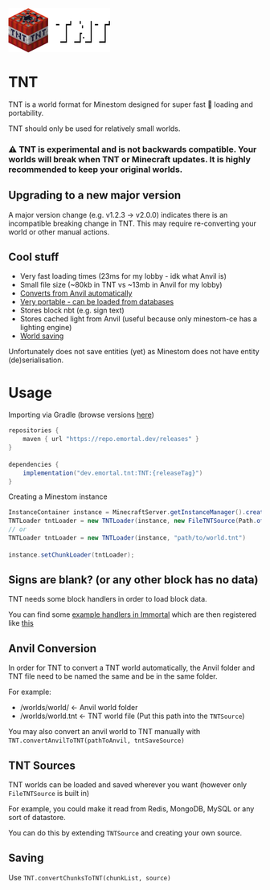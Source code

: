 <img src="https://github.com/EmortalMC/TNT/blob/main/.github/tntlogo.png?raw=true" width="40%" alt="EmortalMC Banner">

# TNT
TNT is a world format for Minestom designed for super fast 🚀 loading and portability.

TNT should only be used for relatively small worlds.

### ⚠ TNT is experimental and is not backwards compatible. Your worlds will break when TNT or Minecraft updates. It is highly recommended to keep your original worlds.

## Upgrading to a new major version
A major version change (e.g. v1.2.3 -> v2.0.0) indicates there is an incompatible breaking change in TNT.
This may require re-converting your world or other manual actions.

## Cool stuff
- Very fast loading times (23ms for my lobby - idk what Anvil is)
- Small file size (~80kb in TNT vs ~13mb in Anvil for my lobby)
- [Converts from Anvil automatically](#anvil-conversion)
- [Very portable - can be loaded from databases](#tnt-sources)
- Stores block nbt (e.g. sign text)
- Stores cached light from Anvil (useful because only minestom-ce has a lighting engine)
- [World saving](#saving)

Unfortunately does not save entities (yet) as Minestom does not have entity (de)serialisation.

# Usage
Importing via Gradle (browse versions [here](https://repo.emortal.dev/#/releases/dev/emortal/tnt/TNT))
```groovy
repositories {
    maven { url "https://repo.emortal.dev/releases" }
}

dependencies {
    implementation("dev.emortal.tnt:TNT:{releaseTag}")
}
```
Creating a Minestom instance

```java
InstanceContainer instance = MinecraftServer.getInstanceManager().createInstanceContainer();
TNTLoader tntLoader = new TNTLoader(instance, new FileTNTSource(Path.of("path/to/world.tnt")));
// or
TNTLoader tntLoader = new TNTLoader(instance, "path/to/world.tnt")
        
instance.setChunkLoader(tntLoader);
```

## Signs are blank? (or any other block has no data)
TNT needs some block handlers in order to load block data.

You can find some [example handlers in Immortal](https://github.com/EmortalMC/Immortal/tree/main/src/main/kotlin/dev/emortal/immortal/blockhandler) which are then registered like [this](https://github.com/EmortalMC/Immortal/blob/ea9f03249d01b7f2544bd96d588e6341d7bfbc99/src/main/kotlin/dev/emortal/immortal/ImmortalExtension.kt#L409)


## Anvil Conversion
In order for TNT to convert a TNT world automatically, the Anvil folder and TNT file need to be named the same and be in the same folder.

For example:
 - /worlds/world/ <- Anvil world folder
 - /worlds/world.tnt <- TNT world file (Put this path into the `TNTSource`)
 
You may also convert an anvil world to TNT manually with `TNT.convertAnvilToTNT(pathToAnvil, tntSaveSource)`
 
## TNT Sources
TNT worlds can be loaded and saved wherever you want (however only `FileTNTSource` is built in)

For example, you could make it read from Redis, MongoDB, MySQL or any sort of datastore.

You can do this by extending `TNTSource` and creating your own source.

## Saving
Use `TNT.convertChunksToTNT(chunkList, source)`
